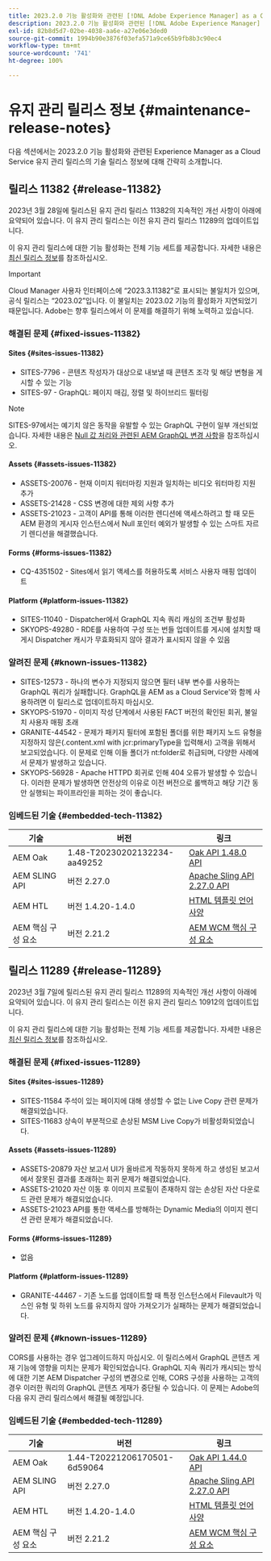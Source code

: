 ```yaml
---
title: 2023.2.0 기능 활성화와 관련된 [!DNL Adobe Experience Manager] as a Cloud Service의 유지 관리 릴리스 정보입니다.
description: 2023.2.0 기능 활성화와 관련된 [!DNL Adobe Experience Manager] as a Cloud Service의 유지 관리 릴리스 정보입니다.
exl-id: 82b8d5d7-02be-4038-aa6e-a27e06e3ded0
source-git-commit: 1994b90e3876f03efa571a9ce65b9fb8b3c90ec4
workflow-type: tm+mt
source-wordcount: '741'
ht-degree: 100%

---
```


# 유지 관리 릴리스 정보 {#maintenance-release-notes}

다음 섹션에서는 2023.2.0 기능 활성화와 관련된 Experience Manager as a Cloud Service 유지 관리 릴리스의 기술 릴리스 정보에 대해 간략히 소개합니다.

## 릴리스 11382 {#release-11382}

2023년 3월 28일에 릴리스된 유지 관리 릴리스 11382의 지속적인 개선 사항이 아래에 요약되어 있습니다. 이 유지 관리 릴리스는 이전 유지 관리 릴리스 11289의 업데이트입니다.

이 유지 관리 릴리스에 대한 기능 활성화는 전체 기능 세트를 제공합니다. 자세한 내용은 [최신 릴리스 정보](/help/release-notes/release-notes-cloud/release-notes-current.md)를 참조하십시오.

>[!IMPORTANT]
>
> Cloud Manager 사용자 인터페이스에 “2023.3.11382”로 표시되는 불일치가 있으며, 공식 릴리스는 “2023.02”입니다. 이 불일치는 2023.02 기능의 활성화가 지연되었기 때문입니다.
> Adobe는 향후 릴리스에서 이 문제를 해결하기 위해 노력하고 있습니다.

### 해결된 문제 {#fixed-issues-11382}

#### Sites {#sites-issues-11382}

- SITES-7796 - 콘텐츠 작성자가 대상으로 내보낼 때 콘텐츠 조각 및 해당 변형을 게시할 수 있는 기능
- SITES-97 - GraphQL: 페이지 매김, 정렬 및 하이브리드 필터링

>[!NOTE]
>
> SITES-97에서는 예기치 않은 동작을 유발할 수 있는 GraphQL 구현이 일부 개선되었습니다. 자세한 내용은 [Null 값 처리와 관련된 AEM GraphQL 변경 사항](https://experienceleague.adobe.com/docs/experience-cloud-kcs/kbarticles/KA-21792.html)을 참조하십시오.

#### Assets {#assets-issues-11382}

- ASSETS-20076 - 현재 이미지 워터마킹 지원과 일치하는 비디오 워터마킹 지원 추가
- ASSETS-21428 - CSS 변경에 대한 제외 사항 추가
- ASSETS-21023 - 고객이 API를 통해 이러한 렌디션에 액세스하려고 할 때 모든 AEM 환경의 게시자 인스턴스에서 Null 포인터 예외가 발생할 수 있는 스마트 자르기 렌디션을 해결했습니다.

#### Forms {#forms-issues-11382}

- CQ-4351502 - Sites에서 읽기 액세스를 허용하도록 서비스 사용자 매핑 업데이트

#### Platform {#platform-issues-11382}

- SITES-11040 - Dispatcher에서 GraphQL 지속 쿼리 캐싱의 조건부 활성화
- SKYOPS-49280 - RDE를 사용하여 구성 또는 번들 업데이트를 게시에 설치할 때 게시 Dispatcher 캐시가 무효화되지 않아 결과가 표시되지 않을 수 있음

### 알려진 문제 {#known-issues-11382}

- SITES-12573 - 하나의 변수가 지정되지 않으면 필터 내부 변수를 사용하는 GraphQL 쿼리가 실패합니다. GraphQL을 AEM as a Cloud Service&#39;와 함께 사용하려면 이 릴리스로 업데이트하지 마십시오.
- SKYOPS-51970 - 이미지 작성 단계에서 사용된 FACT 버전의 확인된 회귀, 불일치 사용자 매핑 초래
- GRANITE-44542 - 문제가 패키지 필터에 포함된 폴더를 위한 패키지 노드 유형을 지정하지 않은(.content.xml with jcr:primaryType을 입력해서) 고객을 위해서 보고되었습니다. 이 문제로 인해 이들 폴더가 nt:folder로 취급되며, 다양한 사례에서 문제가 발생하고 있습니다.
- SKYOPS-56928 - Apache HTTPD 회귀로 인해 404 오류가 발생할 수 있습니다. 이러한 문제가 발생하면 안전상의 이유로 이전 버전으로 롤백하고 해당 기간 동안 실행되는 파이프라인을 피하는 것이 좋습니다.

### 임베드된 기술 {#embedded-tech-11382}

| 기술 | 버전 | 링크 |
|---|---|---|
| AEM Oak | 1.48-T20230202132234-aa49252 | [Oak API 1.48.0 API](https://www.javadoc.io/doc/org.apache.jackrabbit/oak-api/1.48.0/index.html) |
| AEM SLING API | 버전 2.27.0 | [Apache Sling API 2.27.0 API](https://www.javadoc.io/doc/org.apache.sling/org.apache.sling.api/latest/index.html) |
| AEM HTL | 버전 1.4.20-1.4.0 | [HTML 템플릿 언어 사양](https://github.com/adobe/htl-spec) |
| AEM 핵심 구성 요소 | 버전 2.21.2 | [AEM WCM 핵심 구성 요소](https://github.com/adobe/aem-core-wcm-components) |

## 릴리스 11289 {#release-11289}

2023년 3월 7일에 릴리스된 유지 관리 릴리스 11289의 지속적인 개선 사항이 아래에 요약되어 있습니다. 이 유지 관리 릴리스는 이전 유지 관리 릴리스 10912의 업데이트입니다.

이 유지 관리 릴리스에 대한 기능 활성화는 전체 기능 세트를 제공합니다. 자세한 내용은 [최신 릴리스 정보](/help/release-notes/release-notes-cloud/release-notes-current.md)를 참조하십시오.

### 해결된 문제 {#fixed-issues-11289}

#### Sites {#sites-issues-11289}

- SITES-11584 주석이 있는 페이지에 대해 생성할 수 없는 Live Copy 관련 문제가 해결되었습니다.
- SITES-11683 상속이 부분적으로 손상된 MSM Live Copy가 비활성화되었습니다.

#### Assets {#assets-issues-11289}

- ASSETS-20879 자산 보고서 UI가 올바르게 작동하지 못하게 하고 생성된 보고서에서 잘못된 결과를 초래하는 회귀 문제가 해결되었습니다.
- ASSETS-21020 자산 이동 후 이미지 프로필이 존재하지 않는 손상된 자산 다운로드 관련 문제가 해결되었습니다.
- ASSETS-21023 API를 통한 액세스를 방해하는 Dynamic Media의 이미지 렌디션 관련 문제가 해결되었습니다.

#### Forms {#forms-issues-11289}

- 없음

#### Platform {#platform-issues-11289}

- GRANITE-44467 - 기존 노드를 업데이트할 때 특정 인스턴스에서 Filevault가 믹스인 유형 및 하위 노드를 유지하지 않아 가져오기가 실패하는 문제가 해결되었습니다.

### 알려진 문제 {#known-issues-11289}

CORS를 사용하는 경우 업그레이드하지 마십시오. 이 릴리스에서 GraphQL 콘텐츠 게재 기능에 영향을 미치는 문제가 확인되었습니다. GraphQL 지속 쿼리가 캐시되는 방식에 대한 기본 AEM Dispatcher 구성의 변경으로 인해, CORS 구성을 사용하는 고객의 경우 이러한 쿼리의 GraphQL 콘텐츠 게재가 중단될 수 있습니다. 이 문제는 Adobe의 다음 유지 관리 릴리스에서 해결될 예정입니다.

### 임베드된 기술 {#embedded-tech-11289}

| 기술 | 버전 | 링크 |
|---|---|---|
| AEM Oak | 1.44-T20221206170501-6d59064 | [Oak API 1.44.0 API](https://www.javadoc.io/doc/org.apache.jackrabbit/oak-api/1.44.0/index.html) |
| AEM SLING API | 버전 2.27.0 | [Apache Sling API 2.27.0 API](https://www.javadoc.io/doc/org.apache.sling/org.apache.sling.api/latest/index.html) |
| AEM HTL | 버전 1.4.20-1.4.0 | [HTML 템플릿 언어 사양](https://github.com/adobe/htl-spec) |
| AEM 핵심 구성 요소 | 버전 2.21.2 | [AEM WCM 핵심 구성 요소](https://github.com/adobe/aem-core-wcm-components) |
